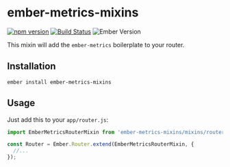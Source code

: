 # ember-metrics-mixins

[![npm version](https://badge.fury.io/js/ember-metrics-mixins.svg)](https://badge.fury.io/js/ember-metrics-mixins)
[![Build Status](https://travis-ci.org/kellyselden/ember-metrics-mixins.svg?branch=master)](https://travis-ci.org/kellyselden/ember-metrics-mixins)
![Ember Version](https://embadge.io/v1/badge.svg?start=2.8.0)

This mixin will add the `ember-metrics` boilerplate to your router.

## Installation

`ember install ember-metrics-mixins`

## Usage

Just add this to your `app/router.js`:

```js
import EmberMetricsRouterMixin from 'ember-metrics-mixins/mixins/router';

const Router = Ember.Router.extend(EmberMetricsRouterMixin, {
  //...
});
```
